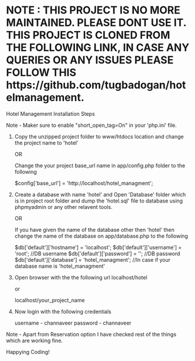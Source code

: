 <h1>NOTE : THIS PROJECT IS NO MORE MAINTAINED. PLEASE DONT USE IT. THIS PROJECT IS CLONED FROM THE FOLLOWING LINK, IN CASE ANY QUERIES OR ANY ISSUES PLEASE FOLLOW THIS https://github.com/tugbadogan/hotelmanagement.</h1>



Hotel Management Installation Steps

Note - Maker sure to enable "short_open_tag=On" in your 'php.ini' file.

1. Copy the unzipped project folder to www/htdocs location and change the project name to 'hotel' 

	OR
	
	Change the your project base_url name in app/config.php folder to the following
	
	$config['base_url']	= 'http://localhost/hotel_managment';

2. Create a database with name 'hotel' and Open 'Database' folder which is in project root folder and dump the 'hotel.sql' file to database using phpmyadmin or any other relavent tools.

	OR
	
	If you have given the name of the database other then 'hotel' then change the name of the database on app/database.php to the following
	
	$db['default']['hostname'] = 'localhost';
	$db['default']['username'] = 'root'; //DB username
	$db['default']['password'] = ''; //DB password
	$db['default']['database'] = 'hotel_managment'; //In case if your database name is 'hotel_managment'
	
3. Open browser with the the following url 
	localhost/hotel
	
	or 
	
	localhost/your_project_name
	
4. Now login with the following credentials

	username - channaveer
	password - channaveer

Note - Apart from Reservation option I have checked rest of the things which are working fine.

Happying Coding!
